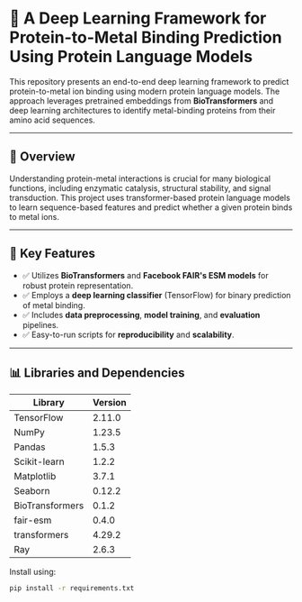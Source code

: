 # 🧬 A Deep Learning Framework for Protein-to-Metal Binding Prediction Using Protein Language Models

This repository presents an end-to-end deep learning framework to predict protein-to-metal ion binding using modern protein language models. The approach leverages pretrained embeddings from **BioTransformers** and deep learning architectures to identify metal-binding proteins from their amino acid sequences.

---

## 📌 Overview

Understanding protein-metal interactions is crucial for many biological functions, including enzymatic catalysis, structural stability, and signal transduction. This project uses transformer-based protein language models to learn sequence-based features and predict whether a given protein binds to metal ions.

---

## 🧠 Key Features

- ✅ Utilizes **BioTransformers** and **Facebook FAIR's ESM models** for robust protein representation.
- ✅ Employs a **deep learning classifier** (TensorFlow) for binary prediction of metal binding.
- ✅ Includes **data preprocessing**, **model training**, and **evaluation** pipelines.
- ✅ Easy-to-run scripts for **reproducibility** and **scalability**.

---

## 📊 Libraries and Dependencies

| Library        | Version    |
|----------------|------------|
| TensorFlow     | 2.11.0     |
| NumPy          | 1.23.5     |
| Pandas         | 1.5.3      |
| Scikit-learn   | 1.2.2      |
| Matplotlib     | 3.7.1      |
| Seaborn        | 0.12.2     |
| BioTransformers| 0.1.2      |
| fair-esm       | 0.4.0      |
| transformers   | 4.29.2     |
| Ray            | 2.6.3      |

Install using:

```bash
pip install -r requirements.txt


